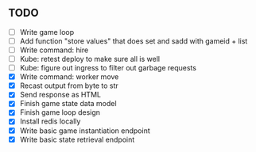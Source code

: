 ## TODO

- [ ] Write game loop
- [ ] Add function "store values" that does set and sadd with gameid + list
- [ ] Write command: hire
- [ ] Kube: retest deploy to make sure all is well
- [ ] Kube: figure out ingress to filter out garbage requests
- [x] Write command: worker move
- [x] Recast output from byte to str
- [x] Send response as HTML
- [x] Finish game state data model
- [x] Finish game loop design
- [x] Install redis locally
- [x] Write basic game instantiation endpoint
- [x] Write basic state retrieval endpoint
